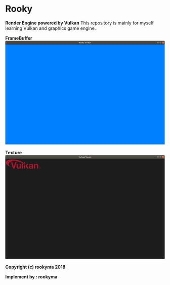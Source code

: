 Rooky
====
**Render Engine powered by Vulkan**
This repository is mainly for myself learning Vulkan and graphics game engine.

**FrameBuffer**
![FrameBuffer](https://github.com/mRooky/Rooky/blob/master/Resource/FrameBuffer.png)  

**Texture**
![Texture](https://github.com/mRooky/Rooky/blob/master/Resource/vulkan_target.png)  

**Copyright (c) rookyma 2018**

**Implement by : rookyma**
